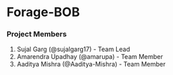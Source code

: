 # Forage-BOB


### Project Members

1. Sujal Garg (@sujalgarg17) - Team Lead
2. Amarendra Upadhay  (@amarupa) - Team Member
3. Aaditya Mishra (@Aaditya-Mishra) - Team Member

